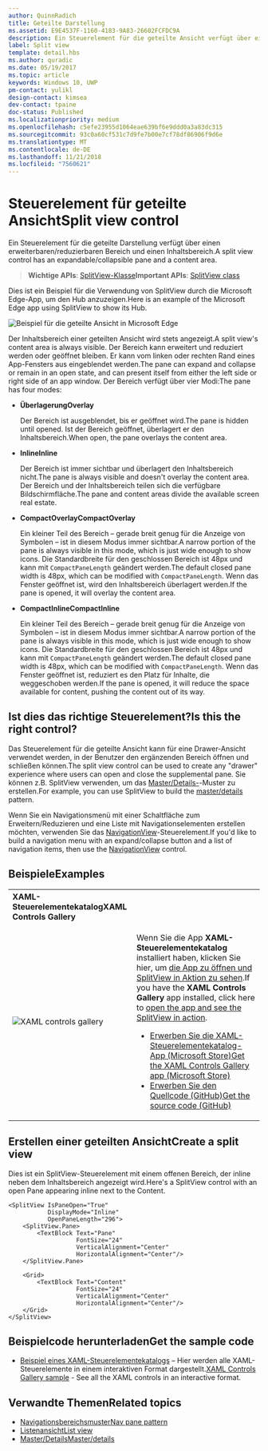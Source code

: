 ```yaml
---
author: QuinnRadich
title: Geteilte Darstellung
ms.assetid: E9E4537F-1160-4183-9A83-26602FCFDC9A
description: Ein Steuerelement für die geteilte Ansicht verfügt über einen erweiterbaren/reduzierbaren Bereich und einen Inhaltsbereich.
label: Split view
template: detail.hbs
ms.author: quradic
ms.date: 05/19/2017
ms.topic: article
keywords: Windows 10, UWP
pm-contact: yulikl
design-contact: kimsea
dev-contact: tpaine
doc-status: Published
ms.localizationpriority: medium
ms.openlocfilehash: c5efe23955d1064eae639bf6e9ddd0a3a83dc315
ms.sourcegitcommit: 93c0a60cf531c7d9fe7b00e7cf78df86906f9d6e
ms.translationtype: MT
ms.contentlocale: de-DE
ms.lasthandoff: 11/21/2018
ms.locfileid: "7560621"
---
```

# <a name="split-view-control"></a><span data-ttu-id="4a3ea-104">Steuerelement für geteilte Ansicht</span><span class="sxs-lookup"><span data-stu-id="4a3ea-104">Split view control</span></span>

<span data-ttu-id="4a3ea-105">Ein Steuerelement für die geteilte Darstellung verfügt über einen erweiterbaren/reduzierbaren Bereich und einen Inhaltsbereich.</span><span class="sxs-lookup"><span data-stu-id="4a3ea-105">A split view control has an expandable/collapsible pane and a content area.</span></span>

> <span data-ttu-id="4a3ea-106">**Wichtige APIs**: [SplitView-Klasse](https://msdn.microsoft.com/library/windows/apps/dn864360)</span><span class="sxs-lookup"><span data-stu-id="4a3ea-106">**Important APIs**: [SplitView class](https://msdn.microsoft.com/library/windows/apps/dn864360)</span></span>

<span data-ttu-id="4a3ea-107">Dies ist ein Beispiel für die Verwendung von SplitView durch die Microsoft Edge-App, um den Hub anzuzeigen.</span><span class="sxs-lookup"><span data-stu-id="4a3ea-107">Here is an example of the Microsoft Edge app using SplitView to show its Hub.</span></span>

![Beispiel für die geteilte Ansicht in Microsoft Edge](images/split_view_Edge.png)


 <span data-ttu-id="4a3ea-109">Der Inhaltsbereich einer geteilten Ansicht wird stets angezeigt.</span><span class="sxs-lookup"><span data-stu-id="4a3ea-109">A split view's content area is always visible.</span></span> <span data-ttu-id="4a3ea-110">Der Bereich kann erweitert und reduziert werden oder geöffnet bleiben. Er kann vom linken oder rechten Rand eines App-Fensters aus eingeblendet werden.</span><span class="sxs-lookup"><span data-stu-id="4a3ea-110">The pane can expand and collapse or remain in an open state, and can present itself from either the left side or right side of an app window.</span></span> <span data-ttu-id="4a3ea-111">Der Bereich verfügt über vier Modi:</span><span class="sxs-lookup"><span data-stu-id="4a3ea-111">The pane has four modes:</span></span>

-   **<span data-ttu-id="4a3ea-112">Überlagerung</span><span class="sxs-lookup"><span data-stu-id="4a3ea-112">Overlay</span></span>**

    <span data-ttu-id="4a3ea-113">Der Bereich ist ausgeblendet, bis er geöffnet wird.</span><span class="sxs-lookup"><span data-stu-id="4a3ea-113">The pane is hidden until opened.</span></span> <span data-ttu-id="4a3ea-114">Ist der Bereich geöffnet, überlagert er den Inhaltsbereich.</span><span class="sxs-lookup"><span data-stu-id="4a3ea-114">When open, the pane overlays the content area.</span></span>

-   **<span data-ttu-id="4a3ea-115">Inline</span><span class="sxs-lookup"><span data-stu-id="4a3ea-115">Inline</span></span>**

    <span data-ttu-id="4a3ea-116">Der Bereich ist immer sichtbar und überlagert den Inhaltsbereich nicht.</span><span class="sxs-lookup"><span data-stu-id="4a3ea-116">The pane is always visible and doesn't overlay the content area.</span></span> <span data-ttu-id="4a3ea-117">Der Bereich und der Inhaltsbereich teilen sich die verfügbare Bildschirmfläche.</span><span class="sxs-lookup"><span data-stu-id="4a3ea-117">The pane and content areas divide the available screen real estate.</span></span>

-   **<span data-ttu-id="4a3ea-118">CompactOverlay</span><span class="sxs-lookup"><span data-stu-id="4a3ea-118">CompactOverlay</span></span>**

    <span data-ttu-id="4a3ea-119">Ein kleiner Teil des Bereich – gerade breit genug für die Anzeige von Symbolen – ist in diesem Modus immer sichtbar.</span><span class="sxs-lookup"><span data-stu-id="4a3ea-119">A narrow portion of the pane is always visible in this mode, which is just wide enough to show icons.</span></span> <span data-ttu-id="4a3ea-120">Die Standardbreite für den geschlossen Bereich ist 48px und kann mit `CompactPaneLength` geändert werden.</span><span class="sxs-lookup"><span data-stu-id="4a3ea-120">The default closed pane width is 48px, which can be modified with `CompactPaneLength`.</span></span> <span data-ttu-id="4a3ea-121">Wenn das Fenster geöffnet ist, wird den Inhaltsbereich überlagert werden.</span><span class="sxs-lookup"><span data-stu-id="4a3ea-121">If the pane is opened, it will overlay the content area.</span></span>

-   **<span data-ttu-id="4a3ea-122">CompactInline</span><span class="sxs-lookup"><span data-stu-id="4a3ea-122">CompactInline</span></span>**

    <span data-ttu-id="4a3ea-123">Ein kleiner Teil des Bereich – gerade breit genug für die Anzeige von Symbolen – ist in diesem Modus immer sichtbar.</span><span class="sxs-lookup"><span data-stu-id="4a3ea-123">A narrow portion of the pane is always visible in this mode, which is just wide enough to show icons.</span></span> <span data-ttu-id="4a3ea-124">Die Standardbreite für den geschlossen Bereich ist 48px und kann mit `CompactPaneLength` geändert werden.</span><span class="sxs-lookup"><span data-stu-id="4a3ea-124">The default closed pane width is 48px, which can be modified with `CompactPaneLength`.</span></span> <span data-ttu-id="4a3ea-125">Wenn das Fenster geöffnet ist, reduziert es den Platz für Inhalte, die weggeschoben werden.</span><span class="sxs-lookup"><span data-stu-id="4a3ea-125">If the pane is opened, it will reduce the space available for content, pushing the content out of its way.</span></span>

## <a name="is-this-the-right-control"></a><span data-ttu-id="4a3ea-126">Ist dies das richtige Steuerelement?</span><span class="sxs-lookup"><span data-stu-id="4a3ea-126">Is this the right control?</span></span>

<span data-ttu-id="4a3ea-127">Das Steuerelement für die geteilte Ansicht kann für eine Drawer-Ansicht verwendet werden, in der Benutzer den ergänzenden Bereich öffnen und schließen können.</span><span class="sxs-lookup"><span data-stu-id="4a3ea-127">The split view control can be used to create any "drawer" experience where users can open and close the supplemental pane.</span></span> <span data-ttu-id="4a3ea-128">Sie können z.B. SplitView verwenden, um das [Master/Details-](master-details.md)-Muster zu erstellen.</span><span class="sxs-lookup"><span data-stu-id="4a3ea-128">For example, you can use SplitView to build the [master/details](master-details.md) pattern.</span></span>

<span data-ttu-id="4a3ea-129">Wenn Sie ein Navigationsmenü mit einer Schaltfläche zum Erweitern/Reduzieren und eine Liste mit Navigationselementen erstellen möchten, verwenden Sie das [NavigationView](navigationview.md)-Steuerelement.</span><span class="sxs-lookup"><span data-stu-id="4a3ea-129">If you'd like to build a navigation menu with an expand/collapse button and a list of navigation items, then use the [NavigationView](navigationview.md) control.</span></span>

## <a name="examples"></a><span data-ttu-id="4a3ea-130">Beispiele</span><span class="sxs-lookup"><span data-stu-id="4a3ea-130">Examples</span></span>

<table>
<th align="left"><span data-ttu-id="4a3ea-131">XAML-Steuerelementekatalog</span><span class="sxs-lookup"><span data-stu-id="4a3ea-131">XAML Controls Gallery</span></span><th>
<tr>
<td><img src="images/xaml-controls-gallery-sm.png" alt="XAML controls gallery"></img></td>
<td>
    <p><span data-ttu-id="4a3ea-132">Wenn Sie die App <strong style="font-weight: semi-bold">XAML-Steuerelementekatalog</strong> installiert haben, klicken Sie hier, um <a href="xamlcontrolsgallery:/item/SplitView">die App zu öffnen und SplitView in Aktion zu sehen</a>.</span><span class="sxs-lookup"><span data-stu-id="4a3ea-132">If you have the <strong style="font-weight: semi-bold">XAML Controls Gallery</strong> app installed, click here to <a href="xamlcontrolsgallery:/item/SplitView">open the app and see the SplitView in action</a>.</span></span></p>
    <ul>
    <li><a href="https://www.microsoft.com/store/productId/9MSVH128X2ZT"><span data-ttu-id="4a3ea-133">Erwerben Sie die XAML-Steuerelementekatalog-App (Microsoft Store)</span><span class="sxs-lookup"><span data-stu-id="4a3ea-133">Get the XAML Controls Gallery app (Microsoft Store)</span></span></a></li>
    <li><a href="https://github.com/Microsoft/Windows-universal-samples/tree/master/Samples/XamlUIBasics"><span data-ttu-id="4a3ea-134">Erwerben Sie den Quellcode (GitHub)</span><span class="sxs-lookup"><span data-stu-id="4a3ea-134">Get the source code (GitHub)</span></span></a></li>
    </ul>
</td>
</tr>
</table>

## <a name="create-a-split-view"></a><span data-ttu-id="4a3ea-135">Erstellen einer geteilten Ansicht</span><span class="sxs-lookup"><span data-stu-id="4a3ea-135">Create a split view</span></span>

<span data-ttu-id="4a3ea-136">Dies ist ein SplitView-Steuerelement mit einem offenen Bereich, der inline neben dem Inhaltsbereich angezeigt wird.</span><span class="sxs-lookup"><span data-stu-id="4a3ea-136">Here's a SplitView control with an open Pane appearing inline next to the Content.</span></span>
```xaml
<SplitView IsPaneOpen="True"
           DisplayMode="Inline"
           OpenPaneLength="296">
    <SplitView.Pane>
        <TextBlock Text="Pane"
                   FontSize="24"
                   VerticalAlignment="Center"
                   HorizontalAlignment="Center"/>
    </SplitView.Pane>

    <Grid>
        <TextBlock Text="Content"
                   FontSize="24"
                   VerticalAlignment="Center"
                   HorizontalAlignment="Center"/>
    </Grid>
</SplitView>
```

## <a name="get-the-sample-code"></a><span data-ttu-id="4a3ea-137">Beispielcode herunterladen</span><span class="sxs-lookup"><span data-stu-id="4a3ea-137">Get the sample code</span></span>

- <span data-ttu-id="4a3ea-138">[Beispiel eines XAML-Steuerelementekatalogs](https://github.com/Microsoft/Windows-universal-samples/tree/master/Samples/XamlUIBasics) – Hier werden alle XAML-Steuerelemente in einem interaktiven Format dargestellt.</span><span class="sxs-lookup"><span data-stu-id="4a3ea-138">[XAML Controls Gallery sample](https://github.com/Microsoft/Windows-universal-samples/tree/master/Samples/XamlUIBasics) - See all the XAML controls in an interactive format.</span></span>

## <a name="related-topics"></a><span data-ttu-id="4a3ea-139">Verwandte Themen</span><span class="sxs-lookup"><span data-stu-id="4a3ea-139">Related topics</span></span>
- [<span data-ttu-id="4a3ea-140">Navigationsbereichsmuster</span><span class="sxs-lookup"><span data-stu-id="4a3ea-140">Nav pane pattern</span></span>](navigationview.md)
- [<span data-ttu-id="4a3ea-141">Listenansicht</span><span class="sxs-lookup"><span data-stu-id="4a3ea-141">List view</span></span>](lists.md)
- [<span data-ttu-id="4a3ea-142">Master/Details</span><span class="sxs-lookup"><span data-stu-id="4a3ea-142">Master/details</span></span>](master-details.md)